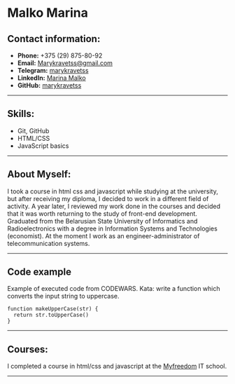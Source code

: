 # Malko Marina 


##  Contact information:
- **Phone:** +375 (29) 875-80-92
- **Email:** Marykravetss@gmail.com
- **Telegram:** [marykravetss]()
- **LinkedIn:** [Marina Malko](https://www.linkedin.com/in/marina-malko-4359451b1/)
- **GitHub:** [marykravetss](https://github.com/marykravetss)

---

## Skills:
- Git, GitHub
- HTML/CSS
- JavaScript basics

---

## About Myself:

I took a course in html css and javascript while studying at the university, but after receiving my diploma, I decided to work in a different field of activity. A year later, I reviewed my work done in the courses and decided that it was worth returning to the study of front-end development. Graduated from the Belarusian State University of Informatics and Radioelectronics with a degree in Information Systems and Technologies (economist). At the moment I work as an engineer-administrator of telecommunication systems.

---

## Code example 

Example of executed code from CODEWARS. Kata: write a function which converts the input string to uppercase.

```
function makeUpperCase(str) {
  return str.toUpperCase()
}
```

---

## Courses:

I completed a course in html/css and javascript at the [Myfreedom](https://myfreedom.by/) IT school.

---